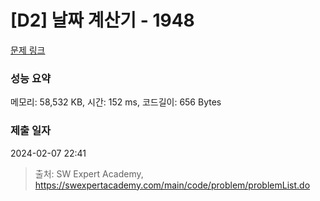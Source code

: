 # [D2] 날짜 계산기 - 1948 

[문제 링크](https://swexpertacademy.com/main/code/problem/problemDetail.do?contestProbId=AV5PnnU6AOsDFAUq) 

### 성능 요약

메모리: 58,532 KB, 시간: 152 ms, 코드길이: 656 Bytes

### 제출 일자

2024-02-07 22:41



> 출처: SW Expert Academy, https://swexpertacademy.com/main/code/problem/problemList.do